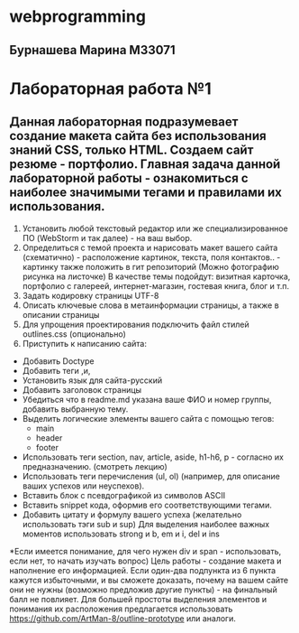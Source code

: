 # webprogramming 
## Бурнашева Марина М33071
# Лабораторная работа №1
## Данная лабораторная подразумевает создание макета сайта без использования знаний CSS, только HTML. Создаем сайт резюме - портфолио. Главная задача данной лабораторной работы - ознакомиться с наиболее значимыми тегами и правилами их использования.

1. Установить любой текстовый редактор или же специализированное ПО (WebStorm и так далее) - на ваш выбор.
2. Определиться с темой проекта и нарисовать макет вашего сайта (схематично) - расположение картинок, текста, поля контактов.. - картинку также положить в гит репозиторий (Можно фотографию рисунка на листочке)
В качестве темы подойдут: визитная карточка, портфолио с галереей, интернет-магазин, гостевая книга, блог и т.п.
3. Задать кодировку страницы  UTF-8
4. Описать ключевые слова в метаинформации страницы, а также в описании страницы
5. Для упрощения проектирования подключить файл стилей outlines.css (опционально)
6. Приступить к написанию сайта:
* Добавить Doctype
* Добавить теги <html>,<head>и<body>,
* Установить язык для сайта-русский
* Добавить заголовок страницы	
* Убедиться что в readme.md указана ваше ФИО и номер группы, добавить выбранную тему.
* Выделить логические элементы вашего сайта с помощью  тегов:
  * main
  * header
  * footer
* Использовать теги section, nav, article, aside, h1-h6, p - согласно их  предназначению. (смотреть лекцию)
* Использовать теги перечисления (ul, ol) (например, для описание ваших успехов или неуспехов).
* Вставить блок с псевдографикой из символов ASCII
* Вставить snippet кода, оформив его соответствующими тегами.
* Добавить цитату и формулу вашего успеха (желательно использовать тэги sub и sup)
Для выделения наиболее важных моментов использовать strong и b, em и i, del и ins
 

*Если имеется понимание, для чего нужен div и span - использовать, если нет, то начать изучать вопрос)
Цель работы - создание макета и наполнение его информацией. Если один-два подпункта из 6 пункта кажутся избыточными, и вы сможете доказать, почему на вашем сайте они не нужны (возможно предложив другие пункты) - на финальный балл не повлияет.
Для большей простоты выделения элементов и понимания их расположения предлагается использовать https://github.com/ArtMan-8/outline-prototype или аналоги.
